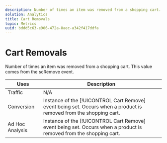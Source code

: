 ```yaml
---
description: Number of times an item was removed from a shopping cart. This value comes from the scRemove event.
solution: Analytics
title: Cart Removals
topic: Metrics
uuid: bddd5c63-e906-472a-8aec-a342f417ddfa
---
```


# Cart Removals

Number of times an item was removed from a shopping cart. This value comes from the scRemove event.

|  Uses  | Description  |
|---|---|
|  Traffic  | N/A  |
|  Conversion  |Instance of the [!UICONTROL Cart Remove] event being set. Occurs when a product is removed from the shopping cart.  |
|  Ad Hoc Analysis  |Instance of the [!UICONTROL Cart Remove] event being set. Occurs when a product is removed from the shopping cart.  |

